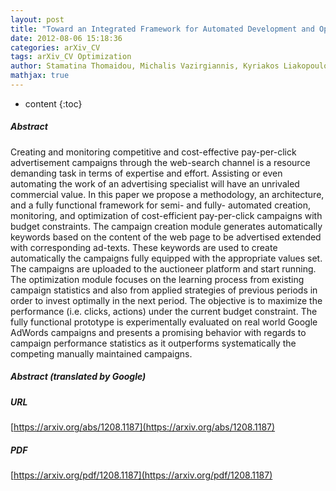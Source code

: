 ```yaml
---
layout: post
title: "Toward an Integrated Framework for Automated Development and Optimization of Online Advertising Campaigns"
date: 2012-08-06 15:18:36
categories: arXiv_CV
tags: arXiv_CV Optimization
author: Stamatina Thomaidou, Michalis Vazirgiannis, Kyriakos Liakopoulos
mathjax: true
---
```


* content
{:toc}

##### Abstract
Creating and monitoring competitive and cost-effective pay-per-click advertisement campaigns through the web-search channel is a resource demanding task in terms of expertise and effort. Assisting or even automating the work of an advertising specialist will have an unrivaled commercial value. In this paper we propose a methodology, an architecture, and a fully functional framework for semi- and fully- automated creation, monitoring, and optimization of cost-efficient pay-per-click campaigns with budget constraints. The campaign creation module generates automatically keywords based on the content of the web page to be advertised extended with corresponding ad-texts. These keywords are used to create automatically the campaigns fully equipped with the appropriate values set. The campaigns are uploaded to the auctioneer platform and start running. The optimization module focuses on the learning process from existing campaign statistics and also from applied strategies of previous periods in order to invest optimally in the next period. The objective is to maximize the performance (i.e. clicks, actions) under the current budget constraint. The fully functional prototype is experimentally evaluated on real world Google AdWords campaigns and presents a promising behavior with regards to campaign performance statistics as it outperforms systematically the competing manually maintained campaigns.

##### Abstract (translated by Google)


##### URL
[https://arxiv.org/abs/1208.1187](https://arxiv.org/abs/1208.1187)

##### PDF
[https://arxiv.org/pdf/1208.1187](https://arxiv.org/pdf/1208.1187)

